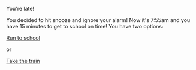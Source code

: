 You're late!

You decided to hit snooze and ignore your alarm!
Now it's 7:55am and you have 15 minutes to get to school on time!
You have two options:

[Run to school](cyoa-project/good-day/run.md)

or

[Take the train](train.md)